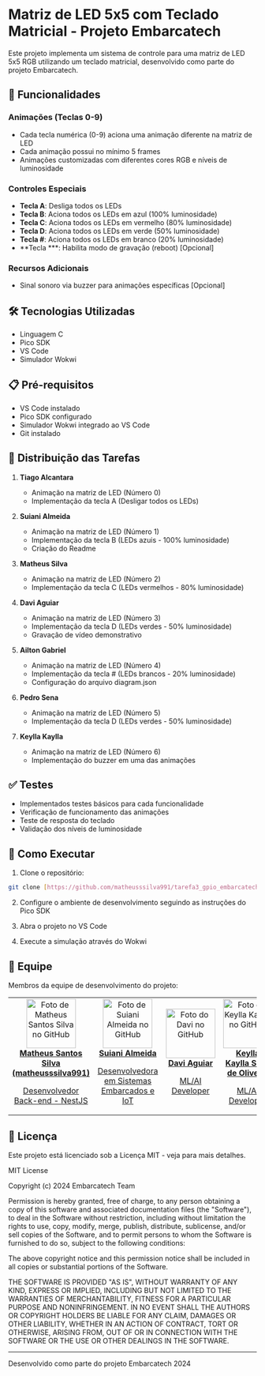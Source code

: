 # Matriz de LED 5x5 com Teclado Matricial - Projeto Embarcatech

Este projeto implementa um sistema de controle para uma matriz de LED 5x5 RGB utilizando um teclado matricial, desenvolvido como parte do projeto Embarcatech.

## 🎯 Funcionalidades

### Animações (Teclas 0-9)
- Cada tecla numérica (0-9) aciona uma animação diferente na matriz de LED
- Cada animação possui no mínimo 5 frames
- Animações customizadas com diferentes cores RGB e níveis de luminosidade

### Controles Especiais
- **Tecla A**: Desliga todos os LEDs
- **Tecla B**: Aciona todos os LEDs em azul (100% luminosidade)
- **Tecla C**: Aciona todos os LEDs em vermelho (80% luminosidade)
- **Tecla D**: Aciona todos os LEDs em verde (50% luminosidade)
- **Tecla #**: Aciona todos os LEDs em branco (20% luminosidade)
- **Tecla ***: Habilita modo de gravação (reboot) [Opcional]

### Recursos Adicionais
- Sinal sonoro via buzzer para animações específicas [Opcional]

## 🛠️ Tecnologias Utilizadas

- Linguagem C
- Pico SDK
- VS Code
- Simulador Wokwi

## 📋 Pré-requisitos

- VS Code instalado
- Pico SDK configurado
- Simulador Wokwi integrado ao VS Code
- Git instalado

## 🎯 Distribuição das Tarefas

1. **Tiago Alcantara**
   - Animação na matriz de LED (Número 0)
   - Implementação da tecla A (Desligar todos os LEDs)

2. **Suiani Almeida**
   - Animação na matriz de LED (Número 1)
   - Implementação da tecla B (LEDs azuis - 100% luminosidade)
   - Criação do Readme

3. **Matheus Silva**
   - Animação na matriz de LED (Número 2)
   - Implementação da tecla C (LEDs vermelhos - 80% luminosidade)

4. **Davi Aguiar**
   - Animação na matriz de LED (Número 3)
   - Implementação da tecla D (LEDs verdes - 50% luminosidade)
   - Gravação de vídeo demonstrativo

5. **Ailton Gabriel**
   - Animação na matriz de LED (Número 4)
   - Implementação da tecla # (LEDs brancos - 20% luminosidade)
   - Configuração do arquivo diagram.json

6. **Pedro Sena**
   - Animação na matriz de LED (Número 5)
   - Implementação da tecla D (LEDs verdes - 50% luminosidade)

7. **Keylla Kaylla**
   - Animação na matriz de LED (Número 6)
   - Implementação do buzzer em uma das animações

## ✅ Testes

- Implementados testes básicos para cada funcionalidade
- Verificação de funcionamento das animações
- Teste de resposta do teclado
- Validação dos níveis de luminosidade

## 🚀 Como Executar

1. Clone o repositório:
```bash
git clone [https://github.com/matheusssilva991/tarefa3_gpio_embarcatech.git]
```

2. Configure o ambiente de desenvolvimento seguindo as instruções do Pico SDK

3. Abra o projeto no VS Code

4. Execute a simulação através do Wokwi

## 🤝 Equipe

Membros da equipe de desenvolvimento do projeto:
<table>
  <tr>
    <td align="center">
      <a href="https://github.com/matheusssilva991">
        <img src="https://github.com/matheusssilva991.png" width="100px;" alt="Foto de Matheus Santos Silva no GitHub"/><br>
        <b>Matheus Santos Silva (matheusssilva991)</b>
        <p>Desenvolvedor Back-end - NestJS</p>
      </a>
    </td>
    <td align="center">
      <a href="https://github.com/suianialmeida">
        <img src="https://github.com/suianialmeida.png" width="100px;" alt="Foto de Suiani Almeida no GitHub"/><br>
        <b>Suiani Almeida</b>
        <p>Desenvolvedora em Sistemas Embarcados e IoT</p>
      </a>
    </td>
    <td align="center">
      <a href="https://github.com/davi-aguiar">
        <img src="https://github.com/davi-aguiar.png" width="100px;" alt="Foto do Davi no GitHub"/><br>
        <b>Davi Aguiar</b>
        <p>ML/AI Developer</p>
      </a>
    </td>
    <td align="center">
      <a href="https://github.com/KeyllaK">
        <img src="https://github.com/KeyllaK.png" width="100px;" alt="Foto de Keylla Kaylla no GitHub"/><br>
        <b>Keylla Kaylla Silva de Oliveira</b>
        <p>ML/AI Developer</p>
      </a>
    </td>
    <td align="center">
      <a href="https://github.com/AiltonGabriel70">
        <img src="https://github.com/AiltonGabriel70.png" width="100px;" alt="Foto de Ailton Gabriel no GitHub"/><br>
        <b>Ailton Gabriel</b>
      </a>
    </td>
     <td align="center">
      <a href="https://github.com/AlcantaracomT">
        <img src="https://github.com/AlcantaracomT.png" width="100px;" alt="Foto de Tiago Alcantara no GitHub"/><br>
        <b>Tiago Alcantara</b>
         <p>Developer</p>
      </a>
    </td>
    <td align="center">
      <a href="https://github.com/PedroLSena">
        <img src="https://github.com/PedroLSena.png" width="100px;" alt="Foto de Pedro Sena no GitHub"/><br>
        <b>Pedro Sena</b>
      </a>
    </td>
  <tr>
</table>

## 📝 Licença

Este projeto está licenciado sob a Licença MIT - veja para mais detalhes.

MIT License

Copyright (c) 2024 Embarcatech Team

Permission is hereby granted, free of charge, to any person obtaining a copy
of this software and associated documentation files (the "Software"), to deal
in the Software without restriction, including without limitation the rights
to use, copy, modify, merge, publish, distribute, sublicense, and/or sell
copies of the Software, and to permit persons to whom the Software is
furnished to do so, subject to the following conditions:

The above copyright notice and this permission notice shall be included in all
copies or substantial portions of the Software.

THE SOFTWARE IS PROVIDED "AS IS", WITHOUT WARRANTY OF ANY KIND, EXPRESS OR
IMPLIED, INCLUDING BUT NOT LIMITED TO THE WARRANTIES OF MERCHANTABILITY,
FITNESS FOR A PARTICULAR PURPOSE AND NONINFRINGEMENT. IN NO EVENT SHALL THE
AUTHORS OR COPYRIGHT HOLDERS BE LIABLE FOR ANY CLAIM, DAMAGES OR OTHER
LIABILITY, WHETHER IN AN ACTION OF CONTRACT, TORT OR OTHERWISE, ARISING FROM,
OUT OF OR IN CONNECTION WITH THE SOFTWARE OR THE USE OR OTHER DEALINGS IN THE
SOFTWARE.

---
Desenvolvido como parte do projeto Embarcatech 2024
